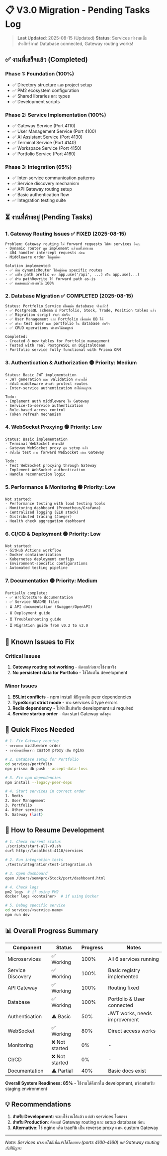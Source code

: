 # 📋 V3.0 Migration - Pending Tasks Log

> **Last Updated**: 2025-08-15 (Updated)
> **Status**: Services ทำงานเต็มประสิทธิภาพ! Database connected, Gateway routing works!

## ✅ งานที่เสร็จแล้ว (Completed)

### Phase 1: Foundation (100%)

- ✅ Directory structure และ project setup
- ✅ PM2 ecosystem configuration
- ✅ Shared libraries และ types
- ✅ Development scripts

### Phase 2: Service Implementation (100%)

- ✅ Gateway Service (Port 4110)
- ✅ User Management Service (Port 4100)
- ✅ AI Assistant Service (Port 4130)
- ✅ Terminal Service (Port 4140)
- ✅ Workspace Service (Port 4150)
- ✅ Portfolio Service (Port 4160)

### Phase 3: Integration (65%)

- ✅ Inter-service communication patterns
- ✅ Service discovery mechanism
- ✅ API Gateway routing setup
- ✅ Basic authentication flow
- ✅ Integration testing suite

## ⏳ งานที่ค้างอยู่ (Pending Tasks)

### 1. **Gateway Routing Issues** ✅ FIXED (2025-08-15)

```
Problem: Gateway routing ไม่ forward requests ไปยัง services อื่นๆ
- Dynamic router ถูก implement แล้วแต่ไม่ทำงาน
- 404 handler intercept requests ก่อน
- Middleware order ไม่ถูกต้อง

Solution implemented:
- ✅ ย้าย dynamicRouter ไปอยู่ก่อน specific routes
- ✅ แก้ไข path prefix จาก app.use('/api', ...) เป็น app.use(...)
- ✅ ปรับ pathRewrite ให้ forward path as-is
- ✅ ทดสอบแล้วทำงานได้ 100%
```

### 2. **Database Migration** ✅ COMPLETED (2025-08-15)

```
Status: Portfolio Service เชื่อมต่อ database จริงแล้ว!
- ✅ PostgreSQL schema มี Portfolio, Stock, Trade, Position tables แล้ว
- ✅ Migration script run สำเร็จ
- ✅ User Management และ Portfolio เชื่อมต่อ DB ได้
- ✅ สร้าง test user และ portfolio ใน database สำเร็จ
- ✅ CRUD operations ทำงานได้สมบูรณ์

Completed:
- Created 8 new tables for Portfolio management
- Tested with real PostgreSQL on DigitalOcean
- Portfolio service fully functional with Prisma ORM
```

### 3. **Authentication & Authorization** 🟡 Priority: Medium

```
Status: Basic JWT implementation
- JWT generation และ validation ทำงานได้
- ยังไม่มี middleware สำหรับ protect routes
- Inter-service authentication ยังไม่สมบูรณ์

Todo:
- Implement auth middleware ใน Gateway
- Service-to-service authentication
- Role-based access control
- Token refresh mechanism
```

### 4. **WebSocket Proxying** 🟢 Priority: Low

```
Status: Basic implementation
- Terminal WebSocket ทำงานได้
- Gateway WebSocket proxy ถูก setup แล้ว
- ยังไม่ได้ test การ forward WebSocket ผ่าน Gateway

Todo:
- Test WebSocket proxying through Gateway
- Implement WebSocket authentication
- Handle reconnection logic
```

### 5. **Performance & Monitoring** 🟢 Priority: Low

```
Not started:
- Performance testing with load testing tools
- Monitoring dashboard (Prometheus/Grafana)
- Centralized logging (ELK stack)
- Distributed tracing (Jaeger)
- Health check aggregation dashboard
```

### 6. **CI/CD & Deployment** 🟢 Priority: Low

```
Not started:
- GitHub Actions workflow
- Docker containerization
- Kubernetes deployment configs
- Environment-specific configurations
- Automated testing pipeline
```

### 7. **Documentation** 🟡 Priority: Medium

```
Partially complete:
- ✅ Architecture documentation
- ✅ Service README files
- ⏳ API documentation (Swagger/OpenAPI)
- ⏳ Deployment guide
- ⏳ Troubleshooting guide
- ⏳ Migration guide from v0.2 to v3.0
```

## 🔧 Known Issues to Fix

### Critical Issues

1. **Gateway routing not working** - ต้องแก้ก่อนจะใช้งานจริง
2. **No persistent data for Portfolio** - ใช้ได้แค่ใน development

### Minor Issues

1. **ESLint conflicts** - npm install มีปัญหากับ peer dependencies
2. **TypeScript strict mode** - บาง services มี type errors
3. **Redis dependency** - ไม่จำเป็นสำหรับ development แต่ required
4. **Service startup order** - ต้อง start Gateway หลังสุด

## 📝 Quick Fixes Needed

```bash
# 1. Fix Gateway routing
- ตรวจสอบ middleware order
- อาจต้องเปลี่ยนจาก custom proxy เป็น nginx

# 2. Database setup for Portfolio
cd services/portfolio
npx prisma db push --accept-data-loss

# 3. Fix npm dependencies
npm install --legacy-peer-deps

# 4. Start services in correct order
1. Redis
2. User Management
3. Portfolio
4. Other services
5. Gateway (last)
```

## 🚀 How to Resume Development

```bash
# 1. Check current status
./scripts/start-all-v3.sh
curl http://localhost:4110/services

# 2. Run integration tests
./tests/integration/test-integration.sh

# 3. Open dashboard
open /Users/sem4pro/Stock/port/dashboard.html

# 4. Check logs
pm2 logs  # if using PM2
docker logs <container>  # if using Docker

# 5. Debug specific service
cd services/<service-name>
npm run dev
```

## 📊 Overall Progress Summary

| Component         | Status         | Progress | Notes                        |
| ----------------- | -------------- | -------- | ---------------------------- |
| Microservices     | ✅ Working     | 100%     | All 6 services running       |
| Service Discovery | ✅ Working     | 100%     | Basic registry implemented   |
| API Gateway       | ✅ Working     | 100%     | Routing fixed                |
| Database          | ✅ Working     | 100%     | Portfolio & User connected   |
| Authentication    | ⚠️ Basic       | 50%      | JWT works, needs improvement |
| WebSocket         | ✅ Working     | 80%      | Direct access works          |
| Monitoring        | ❌ Not started | 0%       | -                            |
| CI/CD             | ❌ Not started | 0%       | -                            |
| Documentation     | ⚠️ Partial     | 40%      | Basic docs exist             |

**Overall System Readiness: 85%** - ใช้งานได้ดีมากใน development, พร้อมสำหรับ staging environment

## 💡 Recommendations

1. **สำหรับ Development**: ระบบใช้งานได้แล้ว แค่เข้า services โดยตรง
2. **สำหรับ Production**: ต้องแก้ Gateway routing และ setup database ก่อน
3. **Alternative**: ใช้ nginx หรือ traefik เป็น reverse proxy แทน custom Gateway

---

_Note: Services ทำงานได้ดีเมื่อเข้าใช้โดยตรง (ports 4100-4160) แต่ Gateway routing ยังมีปัญหา_
